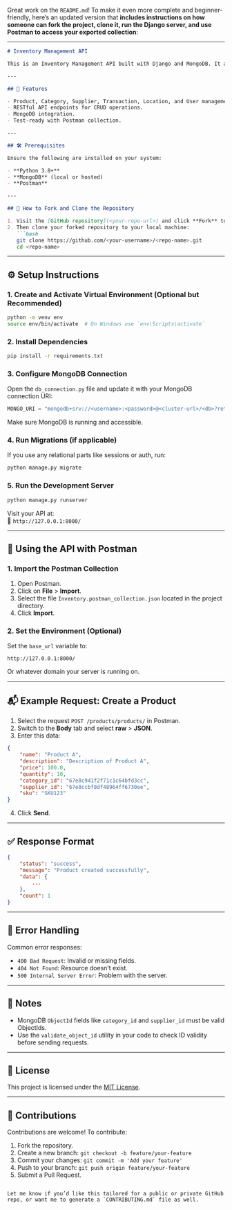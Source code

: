 Great work on the `README.md`! To make it even more complete and beginner-friendly, here’s an updated version that **includes instructions on how someone can fork the project, clone it, run the Django server, and use Postman to access your exported collection**:

---

```markdown
# Inventory Management API

This is an Inventory Management API built with Django and MongoDB. It allows you to manage **products, categories, suppliers, transactions, locations, and users**, with full CRUD functionality. The API can be tested using [Postman](https://www.postman.com/downloads/).

---

## 🚀 Features

- Product, Category, Supplier, Transaction, Location, and User management.
- RESTful API endpoints for CRUD operations.
- MongoDB integration.
- Test-ready with Postman collection.

---

## 🛠 Prerequisites

Ensure the following are installed on your system:

- **Python 3.8+**
- **MongoDB** (local or hosted)
- **Postman**

---

## 🍴 How to Fork and Clone the Repository

1. Visit the [GitHub repository](<your-repo-url>) and click **Fork** to fork the project to your own account.
2. Then clone your forked repository to your local machine:
   ```bash
   git clone https://github.com/<your-username>/<repo-name>.git
   cd <repo-name>
   ```

---

## ⚙️ Setup Instructions

### 1. Create and Activate Virtual Environment (Optional but Recommended)

```bash
python -m venv env
source env/bin/activate  # On Windows use `env\Scripts\activate`
```

### 2. Install Dependencies

```bash
pip install -r requirements.txt
```

### 3. Configure MongoDB Connection

Open the `db_connection.py` file and update it with your MongoDB connection URI:

```python
MONGO_URI = "mongodb+srv://<username>:<password>@<cluster-url>/<db>?retryWrites=true&w=majority"
```

Make sure MongoDB is running and accessible.

### 4. Run Migrations (if applicable)

If you use any relational parts like sessions or auth, run:

```bash
python manage.py migrate
```

### 5. Run the Development Server

```bash
python manage.py runserver
```

Visit your API at:  
📍 `http://127.0.0.1:8000/`

---

## 🔁 Using the API with Postman

### 1. Import the Postman Collection

1. Open Postman.
2. Click on **File** > **Import**.
3. Select the file `Inventory.postman_collection.json` located in the project directory.
4. Click **Import**.

### 2. Set the Environment (Optional)

Set the `base_url` variable to:

```
http://127.0.0.1:8000/
```

Or whatever domain your server is running on.

---

## 📬 Example Request: Create a Product

1. Select the request `POST /products/products/` in Postman.
2. Switch to the **Body** tab and select **raw** > **JSON**.
3. Enter this data:

```json
{
    "name": "Product A",
    "description": "Description of Product A",
    "price": 100.0,
    "quantity": 10,
    "category_id": "67e8c941f2f71c1c64bfd3cc",
    "supplier_id": "67e8ccbf8df48964ff6730ee",
    "sku": "SKU123"
}
```

4. Click **Send**.

---

## ✅ Response Format

```json
{
    "status": "success",
    "message": "Product created successfully",
    "data": {
        ...
    },
    "count": 1
}
```

---

## 🚫 Error Handling

Common error responses:

- `400 Bad Request`: Invalid or missing fields.
- `404 Not Found`: Resource doesn’t exist.
- `500 Internal Server Error`: Problem with the server.

---

## 📝 Notes

- MongoDB `ObjectId` fields like `category_id` and `supplier_id` must be valid ObjectIds.
- Use the `validate_object_id` utility in your code to check ID validity before sending requests.

---

## 📄 License

This project is licensed under the [MIT License](LICENSE).

---

## 🙌 Contributions

Contributions are welcome! To contribute:

1. Fork the repository.
2. Create a new branch: `git checkout -b feature/your-feature`
3. Commit your changes: `git commit -m 'Add your feature'`
4. Push to your branch: `git push origin feature/your-feature`
5. Submit a Pull Request.

```

Let me know if you’d like this tailored for a public or private GitHub repo, or want me to generate a `CONTRIBUTING.md` file as well.